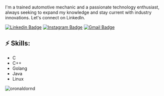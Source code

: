 I'm a trained automotive mechanic and a passionate technology enthusiast, always seeking to expand my knowledge and stay current with industry innovations. Let's connect on LinkedIn.

[![Linkedin Badge](https://img.shields.io/badge/-LinkedIn-blue?style=flat-square&logo=Linkedin&logoColor=white&link=https://www.linkedin.com/in/oronaldornd/)](https://www.linkedin.com/in/oronaldornd/)
[![Instagram Badge](https://img.shields.io/badge/-Instagram-e4405f?style=flat-square&logo=Instagram&logoColor=white&link=https://www.instagram.com/oronaldornd/)](https://www.instagram.com/oronaldornd/)
[![Gmail Badge](https://img.shields.io/badge/-Gmail-d14836?style=flat-square&logo=Gmail&logoColor=white&link=mail@oronaldornd@gmail.com)](mailto:mail@oronaldornd@gmail.com)

## ⚡ Skills:
- C  
- C++
- Golang  
- Java
- Linux
<p><img align="center" src="https://github-readme-stats.vercel.app/api/top-langs?username=oronaldornd&show_icons=true&locale=en&layout=compact" alt="oronaldornd" /></p>
